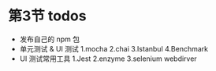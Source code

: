 # 第3节 todos

* 发布自己的 npm 包
* 单元测试 & UI 测试
 1.mocha 2.chai 3.Istanbul 4.Benchmark
* UI 测试常用工具
 1.Jest 2.enzyme 3.selenium webdirver

